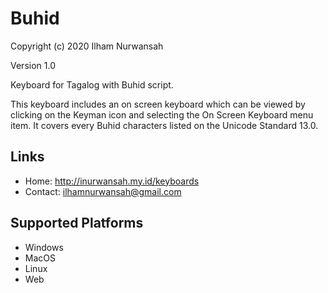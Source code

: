Buhid
=====================
Copyright (c) 2020 Ilham Nurwansah

Version 1.0


Keyboard for Tagalog with Buhid  script.

This keyboard includes an on screen keyboard which can be viewed by clicking on the Keyman icon and selecting the On Screen Keyboard menu item. It covers every Buhid characters listed on the Unicode Standard 13.0.


Links
-----
* Home: http://inurwansah.my.id/keyboards
* Contact: ilhamnurwansah@gmail.com

Supported Platforms
-------------------
 * Windows
 * MacOS
 * Linux
 * Web